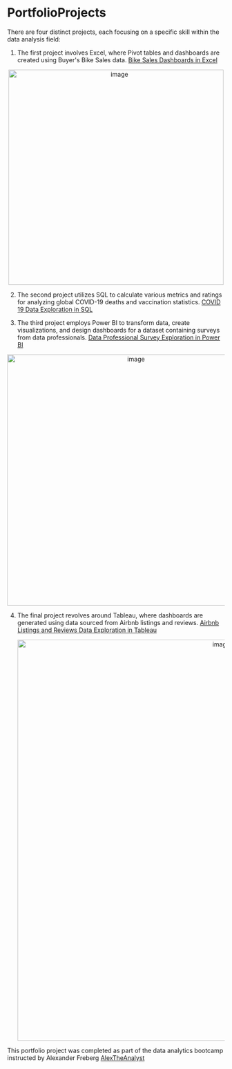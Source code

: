 # PortfolioProjects
There are four distinct projects, each focusing on a specific skill within the data analysis field:

1. The first project involves Excel, where Pivot tables and dashboards are created using Buyer's Bike Sales data. [Bike Sales Dashboards in Excel](https://github.com/ZahraAfjehie/PortfolioProjects/blob/main/Excel%20Project%20Dataset.xlsx)
 <p align="center" width="100%">
    <img width="498" alt="image" src="https://github.com/ZahraAfjehie/ZahraAfjehie/assets/13051084/73132219-27ee-4a25-8cc4-a9e39d7d914f.png"> 
</p>
 
2. The second project utilizes SQL to calculate various metrics and ratings for analyzing global COVID-19 deaths and vaccination statistics. [COVID 19
Data Exploration in SQL](https://github.com/ZahraAfjehie/PortfolioProjects/blob/main/COVID%20Portfolio%20Project.sql)


3. The third project employs Power BI to transform data, create visualizations, and design dashboards for a dataset containing surveys from data professionals. [Data Professional Survey
Exploration in Power BI](https://github.com/ZahraAfjehie/PortfolioProjects/blob/main/Power%20BI%20-%20Final%20Project.pbix)
 <p align="center" width="100%">
    <img width="581" alt="image" src="https://github.com/ZahraAfjehie/ZahraAfjehie/assets/13051084/91221527-bb27-4111-9b80-33b85ed8c5cb"> 
</p>

4. The final project revolves around Tableau, where dashboards are generated using data sourced from Airbnb listings and reviews. [Airbnb Listings and Reviews Data Exploration in Tableau](https://public.tableau.com/app/profile/zahra4196/viz/AirBnBFullProject_16944577478060/Dashboard1)
    <p align="center" width="100%">
    <img  width="928" alt="image" src="https://github.com/ZahraAfjehie/ZahraAfjehie/assets/13051084/a51fdbe5-1ad8-4397-bc28-3d3d6859b4b2"> 
</p>


This portfolio project was completed as part of the data analytics bootcamp instructed by Alexander Freberg [AlexTheAnalyst](https://www.youtube.com/@AlexTheAnalyst)
